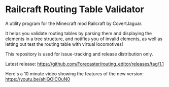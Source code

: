 # Railcraft Routing Table Validator

A utility program for the Minecraft mod Railcraft by CovertJaguar.

It helps you validate routing tables by parsing them and displaying the elements in a tree structure, and notifies you of invalid elements, as well as letting out test the routing table with virtual locomotives!

This repository is used for issue-tracking and release distribution only.

Latest release: https://github.com/Forecaster/routing_editor/releases/tag/1.1

Here's a 10 minute video showing the features of the new version: https://youtu.be/ahiQOICOuN0
